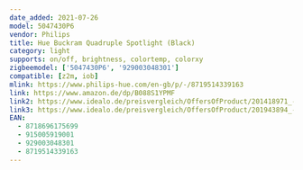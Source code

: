 ```yaml
---
date_added: 2021-07-26
model: 5047430P6
vendor: Philips
title: Hue Buckram Quadruple Spotlight (Black)
category: light
supports: on/off, brightness, colortemp, colorxy
zigbeemodel: ['5047430P6', '929003048301']
compatible: [z2m, iob]
mlink: https://www.philips-hue.com/en-gb/p/-/8719514339163
link: https://www.amazon.de/dp/B088S1YPMF
link2: https://www.idealo.de/preisvergleich/OffersOfProduct/201418971_-hue-white-ambiance-buckram-4er-spot-bluetooth-schwarz-philips.html
link3: https://www.idealo.de/preisvergleich/OffersOfProduct/201943894_-hue-white-ambiance-buckram-4er-spot-gu10-4x350lm-schwarz-929003048301-philips.html
EAN: 
  - 8718696175699
  - 915005919001
  - 929003048301
  - 8719514339163
---
```

